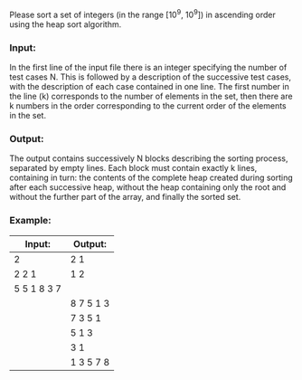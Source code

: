 Please sort a set of integers (in the range [10<sup>9</sup>, 10<sup>9</sup>]) in ascending order using the heap sort algorithm.

### Input:
In the first line of the input file there is an integer specifying the number of test cases N. This is followed by a description of the successive test cases, with the description of each case contained in one line. The first number in the line (k) corresponds to the number of elements in the set, then there are k numbers in the order corresponding to the current order of the elements in the set.

### Output:
The output contains successively N blocks describing the sorting process, separated by empty lines. Each block must contain exactly k lines, containing in turn: the contents of the complete heap created during sorting after each successive heap, without the heap containing only the root and without the further part of the array, and finally the sorted set.

### Example:

|Input: | Output: |
| --- | --- |
|2 | 2 1|
|2 2 1 | 1 2|
|5 5 1 8 3 7 | |
||8 7 5 1 3
||7 3 5 1
||5 1 3
||3 1
||1 3 5 7 8
